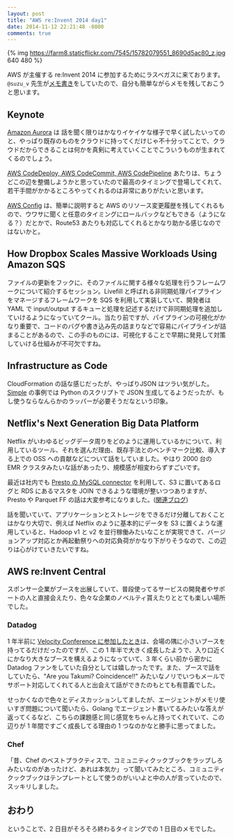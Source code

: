 ```yaml
---
layout: post
title: "AWS re:Invent 2014 day1"
date: 2014-11-12 22:21:48 -0800
comments: true
---
```


{% img https://farm8.staticflickr.com/7545/15782079551_8690d5ac80_z.jpg 640 480 %}

AWS が主催する re:Invent 2014 に参加するためにラスベガスに来ております。`@suzu_v` 先生が[メモ書き](http://suzuken.hatenablog.jp/entry/2014/11/13/112730)をしていたので、自分も簡単ながらメモを残しておこうと思います。

## Keynote

[Amazon Aurora](http://aws.typepad.com/aws_japan/2014/11/highly-scalable-mysql-compat-rds-db-engine.html) は 話を聞く限りはかなりイケイケな様子で早く試したいってのと、やっぱり既存のものをクラウドに持ってくだけじゃ不十分ってことで、クラウドだからできることは何かを真剣に考えていくことでこういうものが生まれてくるのでしょう。

[AWS CodeDeploy, AWS CodeCommit, AWS CodePipeline](http://aws.typepad.com/aws_japan/2014/11/new-aws-tools-for-code-management-and-deployment.html) あたりは、ちょうどこの辺を整備しようかと思っていたので最高のタイミングで登場してくれて、若干手間がかかるところやってくれるのは非常にありがたいと思います。

[AWS Config](http://aws.typepad.com/aws_japan/2014/11/track-aws-with-config.html) は、簡単に説明すると AWS のリソース変更履歴を残してくれるもので、ウワサに聞くと任意のタイミングにロールバックなどもできる（ようになる？）だとかで、Route53 あたりも対応してくれるとかなり助かる感じなのではないかと。

## How Dropbox Scales Massive Workloads Using Amazon SQS

ファイルの更新をフックに、そのファイルに関する様々な処理を行うフレームワークについて紹介するセッション。Livefill と呼ばれる非同期処理パイプラインをマネージするフレームワークを SQS を利用して実装していて、開発者は YAML で input/output するキューと処理を記述するだけで非同期処理を追加していけるようになっていてクール。当たり前ですが、パイプラインの可視化がかなり重要で、コードのバグや書き込み先の詰まりなどで容易にパイプラインが詰まることがあるので、この手のものには、可視化することで早期に発見して対策していける仕組みが不可欠ですね。

## Infrastructure as Code

CloudFormation の話な感じだったが、やっぱりJSON はツラい気がした。[Simple](https://www.simple.com/) の事例では Python のスクリプトで JSON 生成してるようだったが、もし使うならなんらかのラッパーが必要そうだなという印象。

## Netflix's Next Generation Big Data Platform

Netflix がいわゆるビッグデータ周りをどのように運用しているかについて、利用しているツール、それを選んだ理由、既存手法とのベンチマーク比較、導入する上での OSS への貢献などについて話をしていました。やはり 2000 台の EMR クラスタみたいな話があったり、規模感が相変わらずすごいです。

最近は社内でも [Presto の MySQL connector](http://prestodb.io/docs/current/connector/mysql.html) を利用して、S3 に置いてあるログと RDS にあるマスタを JOIN できるような環境が整いつつありますが、Presto や Parquet FF の話は大変参考になりました。([関連ブログ](http://techblog.netflix.com/2014/10/using-presto-in-our-big-data-platform.html))

話を聞いていて、アプリケーションとストレージをできるだけ分離しておくことはかなり大切で、例えば Netflix のように基本的にデータを S3 に置くような運用していると、Hadoop v1 と v2 を並行稼働みたいなことが実現できて、バージョンアップ対応とか再起動祭りへの対応負荷がかなり下がりそうなので、この辺りは心がけていきたいですね。

## AWS re:Invent Central

スポンサー企業がブースを出展していて、普段使ってるサービスの開発者やサポートの人と直接会えたり、色々な企業のノベルティ貰えたりととても楽しい場所でした。

### Datadog

1 年半前に [Velocity Conference に参加したとき](http://blog.takus.me/2013/06/21/velocity-conference-santa-clara-2013/)は、会場の隅に小さいブースを持ってるだけだったのですが、この 1 年半で大きく成長したようで、入り口近くにかなり大きなブースを構えるようになっていて、3 年くらい前から密かに Datadog ファンをしていた自分としては嬉しかったです。また、ブースで話をしていたら、"Are you Takumi? Coincidence!!" みたいなノリでいつもメールでサポート対応してくれてる人と出会えて話ができたのもとても有意義でした。

せっかくなので色々とディスカッションしてましたが、エージェントがメモリ使いすぎ問題について聞いたら、Golang でエージェント書いてるみたいな答えが返ってくるなど、こちらの課題感と同じ感覚をちゃんと持ってくれていて、この辺りが 1 年間ですごく成長してる理由の 1 つなのかなと勝手に思ってました。

### Chef

「昔、Chef のベストプラクティスで、コミュニティクックブックをラップしろみたいなのがあったけど、あれは本気か」って聞いてみたところ、コミュニティクックブックはテンプレートとして使うのがいいよと中の人が言っていたので、スッキリしました。

## おわり

ということで、2 日目がそろそろ終わるタイミングでの 1 日目のメモでした。
